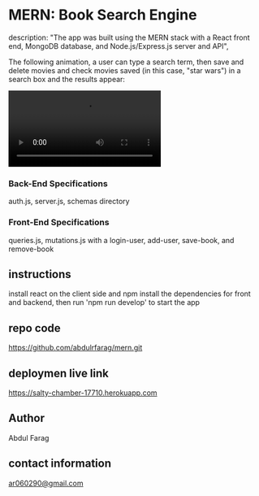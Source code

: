 # MERN: Book Search Engine


description: "The app was built using the MERN stack with a React front end, MongoDB database, and Node.js/Express.js server and API",


The following animation, a user can type a search term, then save and delete movies and check movies saved  (in this case, "star wars") in a search box and the results appear:

![Animation shows "star wars" typed into a search box and books about Star Wars appearing as results.](./Google%20Book%20Search.webm)

### Back-End Specifications
auth.js, server.js, schemas directory

### Front-End Specifications
queries.js, mutations.js with a login-user, add-user, save-book, and remove-book

## instructions 
install react on the client side and npm install the dependencies for front and backend, then run 'npm run develop' to start the app

## repo code 
https://github.com/abdulrfarag/mern.git

## deploymen live link
 https://salty-chamber-17710.herokuapp.com
 
## Author
Abdul Farag

## contact information
ar060290@gmail.com

